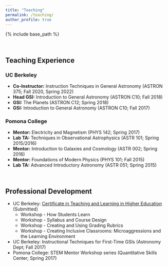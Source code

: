 ```yaml
---
title: "Teaching"
permalink: /teaching/
author_profile: true
---
```


{% include base_path %}

<br>

## Teaching Experience

### UC Berkeley
* **Co-Instructor:** Instruction Techniques in General Astronomy (ASTRON 375; Fall 2020, Spring 2022)
* **Head GSI:** Introduction to General Astronomy (ASTRON C10; Fall 2018)
* **GSI:** The Planets (ASTRON C12; Spring 2018)
* **GSI:** Introduction to General Astronomy (ASTRON C10; Fall 2017)

### Pomona College
* **Mentor:** Electricity and Magnetism (PHYS 142; Spring 2017)
* **Lab TA:** Techniques in Observational Astrophysics (ASTR 101; Spring 2015/2016)
* **Mentor:** Introduction to Galaxies and Cosmology (ASTR 002; Spring 2016)
* **Mentor:** Foundations of Modern Physics (PHYS 101; Fall 2015)
* **Lab TA:** Advanced Introductory Astronomy (ASTR 051; Spring 2015)

<br>

## Professional Development
* UC Berkeley: [Certificate in Teaching and Learning in Higher Education](https://gsi.berkeley.edu/programs-services/certificate-program/) (Submitted)
  * Workshop - How Students Learn
  * Workshop - Syllabus and Course Design
  * Workshop - Creating and Using Grading Rubrics
  * Workshop - Creating Inclusive Classrooms: Microaggressions and the Learning Environment
* UC Berkeley: Instructional Techniques for First-Time GSIs (Astronomy Dept; Fall 2017)
* Pomona College: STEM Mentor Workshop series (Quantitative Skills Center; Spring 2017)
